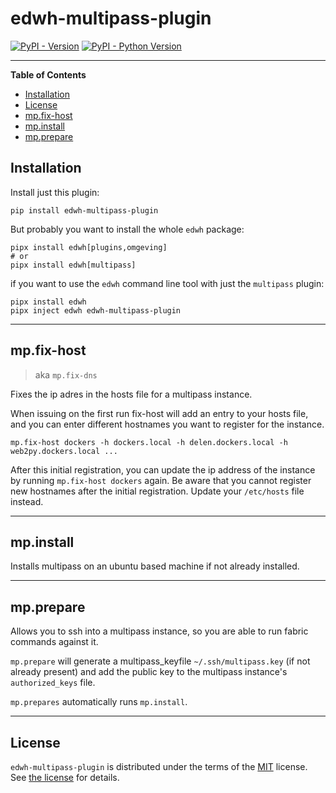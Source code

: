 # edwh-multipass-plugin

[![PyPI - Version](https://img.shields.io/pypi/v/edwh-multipass-plugin.svg)](https://pypi.org/project/edwh-multipass-plugin)
[![PyPI - Python Version](https://img.shields.io/pypi/pyversions/edwh-multipass-plugin.svg)](https://pypi.org/project/edwh-multipass-plugin)

-----

**Table of Contents**

- [Installation](#installation)
- [License](#license)
- [mp.fix-host](#mpfix-host)
- [mp.install](#mpinstall)
- [mp.prepare](#mpprepare)

## Installation

Install just this plugin:

```console
pip install edwh-multipass-plugin
```

But probably you want to install the whole `edwh` package:

```console
pipx install edwh[plugins,omgeving]
# or
pipx install edwh[multipass]
```

if you want to use the `edwh` command line tool with just the `multipass` plugin:

```console
pipx install edwh
pipx inject edwh edwh-multipass-plugin
```

---

## mp.fix-host
>  aka `mp.fix-dns`

Fixes the ip adres in the hosts file for a multipass instance.

When issuing on the first run fix-host will add an entry to your hosts file, and you can enter 
different hostnames you want to register for the instance.

```
mp.fix-host dockers -h dockers.local -h delen.dockers.local -h web2py.dockers.local ... 
```

After this initial registration, you can update the ip address of the instance by running `mp.fix-host dockers` again.
Be aware that you cannot register new hostnames after the initial registration. Update your 
`/etc/hosts` file instead. 

---
## mp.install 
Installs multipass on an ubuntu based machine if not already installed. 


---
## mp.prepare 
Allows you to ssh into a multipass instance, so you are able to run fabric commands against it. 


`mp.prepare` will generate a multipass_keyfile `~/.ssh/multipass.key` (if not already present) 
and add the public key to the multipass instance's `authorized_keys` file. 

`mp.prepares` automatically runs `mp.install`. 

---
## License

`edwh-multipass-plugin` is distributed under the terms of the [MIT](https://spdx.org/licenses/MIT.html) license.
See [the license](LICENSE.txt) for details. 
